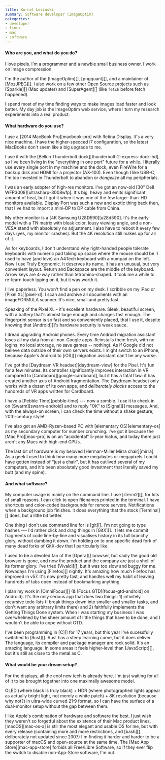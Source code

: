 ```yaml
---
title: Kornel Lesiński
summary: Software developer (ImageOptim)
categories:
- developer
- linux
- mac
- software
---
```


#### Who are you, and what do you do?

I love pixels. I'm a programmer and a newbie small business owner. I work on image compression.

I'm the author of the [ImageOptim][], [pngquant][], and a maintainer of [MozJPEG][]. I also work on a few other Open Source projects such as [Sparkle][] (Mac updater) and [SuperAgent][] (like `fetch` before fetch happened).

I spend most of my time finding ways to make images load faster and look better. My day job is the ImageOptim web service, where I turn my research experiments into a real product.

#### What hardware do you use?

I use a [2014 MacBook Pro][macbook-pro] with Retina Display. It's a very nice machine. I have the higher-specced i7 configuration, so the latest MacBooks don't seem like a big upgrade to me.

I use it with the [Belkin Thunderbolt dock][thunderbolt-2-express-dock-hd], so I've been living in the "everything in one port" future for a while. I literally use every single port in my machine and the dock, even FireWire for a backup disk and HDMI for a projector (AX-100). Even though I like USB-C, I'm too invested in Thunderbolt to abandon or *dongelize* all my peripherials.

I was an early adopter of high-res monitors. I've got an now-old [30" Dell WFP3008][ultrasharp-3008wfp]. It's big, heavy and emits significant amount of heat, but I got it when it was one of the few larger-than-HD monitors available. Display Port was such a new and exotic thing back then, that I've had to import a mini-DP to DP cable from China.

My other monitor is a [4K Samsung U28D590][u28d590]. It's the early model with a TN matrix with bleak color, lousy viewing angle, and a non-VESA stand with absolutely no adjustment. I also have to reboot it every few days (yes, my monitor crashes). But the 4K resolution still makes up for all of it.

As for keyboards, I don't understand why right-handed people tolerate keyboards with numeric pad taking up space where the mouse should be. I used to have (and love) an A4Tech keyboard with a numpad on the left. Now I use Truly Ergonomic. It deserves its name. It has an unusual, but very convenient layout. Return and Backspace are the middle of the keyboard. Arrow keys are 4-way rather than tetromino-shaped. It took me a while to re-learn touch typing on it, but it was worth it.

I live paperless. You won't find a pen on my desk. I scribble on my iPad or [Pixel XL][pixel-xl]. I scan and archive all documents with an imageFORMULA scanner. It's nice, small and pretty fast.

Speaking of the Pixel XL - it's excellent hardware. Sleek, beautiful screen, with a battery that's almost large enough and charges fast enough. The fingerprint sensor is so fast and so conveniently placed, that I use it, despite knowing that [Android][]'s hardware security is weak sauce.

I dread upgrading Android phones. Every time Android migration assistant loses all my data from all non-Google apps. Reinstalls them fresh, with no logins, no local strorage, no save games -- nothing). As if Google did not believe data outside of their own servers exists. I might switch to an iPhone, because Apple's Android to [iOS][] migration assistant can't be any worse.

I've got the [Daydream VR headset][daydream-view] for the Pixel. It's fun for a few minutes. Its controller significantly improves interaction in VR compared to [Cardboard][google-cardboard], but it has a fatal flaw: it has created another axis of Android fragmentation. The Daydream headset only works with a dozen of its own apps, and *deliberately blocks* access to the hundreds of VR apps written for Cardboard.

I have a [Pebble Time][pebble-time] --- now a zombie. I use it to check in on [Swarm][swarm-android] and to reply "OK" to [Signal][] messages. And, with the always-on screen, I can check the time without a shake gesture, 20th-century style!

I've also got an AMD-Ryzen-based PC with [elementary OS][elementary-os] as my secondary computer for number crunching. I've got it because the [Mac Pro][mac-pro] is on an "accidental" 5-year hiatus, and today there just aren't any Macs with high-end GPUs.

The last bit of hardware is my beloved [Herman-Miller Mirra chair][mirra]. As a geek I used to think how many more megabytes or megapixels I could have gotten instead of "just a chair", but it has outlived several of my computers, and it's been absolutely good investment that literally saved my butt (and my spine).

#### And what software?

My computer usage is mainly on the command line. I use [iTerm2][], for lots of small reasons. I can click to open filenames printed in the terminal. I have shortcuts and color-coded backgrounds for remote servers. Notifications when a background job finishes. It does everything that the stock [Terminal][] does, but a little bit better.

One thing I don't use command line for is [git][]. I'm not going to type hashes --- I'd rather click and drag things in [GitX][]. It lets me commit fragments of code line-by-line and visualises history in its full branchy glory, without dumbing it down. I'm holding on to one specific dead fork of many dead forks of GitX-dev that I particularly like.

I used to be a devoted fan of the [Opera][] browser, but sadly the good old browser is gone, and now the product and the company are just a shell of its former glory. I've tried [Vivaldi][], but it was too slow and buggy for me. Nowadays I'm using [Firefox][] nightly. It's amazing how much Firefox has improved in v57. It's now pretty fast, and handles well my habit of leaving hundreds of tabs open instead of bookmarking anything.

I plan my work in [OmniFocus][] (& [Focus GTD][focus-gtd-android] on Android). It's the only serious app that does two things: 1) infinitely recursive todo lists (I break things down into smaller and smaller tasks, and don't want any arbitrary limits there) and 2) faithfully implements the Getting Things Done system. When I was starting my business I was overwhelmed by the sheer amount of little things that have to be done, and I wouldn't be able to cope without GTD.

I've been programming in [C][] for 17 years, but this year I've sucessfully switched to [Rust][]. Rust has a steep learning curve, but it does deliver. The language, its compiler and package manager are rock solid. It's an amazing language. In some areas it feels higher-level than [JavaScript][], but it's still as close to the metal as C.

#### What would be your dream setup?

For the displays, all the cool new tech is already here. I'm just waiting for all of it to be brought together into one maximally awesome model.

OLED (where black is truly black) + HDR (where photographed lights appear as actually bright light, not merely a white patch) + 8K resolution (because why not?) in ultra-wide curved 21:9 format, so I can have the surface of a dual-monitor setup without the gap between them.

I like Apple's combination of hardware and software the best. I just wish they weren't so forgetful about the existence of their Mac product lines. [macOS][mac-os-x] is still the most elegant and usable OS for me, but with every release (containing more and more restrictions, and [bash][] deliberately not updated since 2007) I'm finding it harder and harder to be a supporter of macOS and open-source at the same time. The [Mac App Store][mac-app-store] forbids all Free/Libre Software, so if they ever flip the switch to disable non-App-Store software, I'm out.